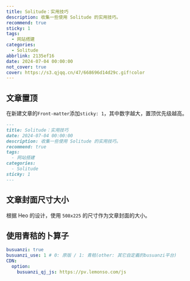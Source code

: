```yaml
---
title: Solitude：实用技巧
description: 收集一些使用 Solitude 的实用技巧。
recommend: true
sticky: 1
tags:
  - 网站搭建
categories:
  - Solitude
abbrlink: 2135ef16
date: 2024-07-04 00:00:00
not_cover: true
cover: https://s3.qjqq.cn/47/668696d14d29c.gif!color
---
```


## 文章置顶

在新建文章的`Front-matter`添加`sticky: 1`，其中数字越大，置顶优先级越高。

```markdown
---
title: Solitude：实用技巧
date: 2024-07-04 00:00:00
description: 收集一些使用 Solitude 的实用技巧。
recommend: true
tags:
  - 网站搭建
categories:
  - Solitude
sticky: 1
---
```

## 文章封面尺寸大小

根据 Heo 的设计，使用 `508x225` 的尺寸作为文章封面的大小。

## 使用青秸的卜算子

```yaml
busuanzi: true
busuanzi_use: 1 # 0: 原版 / 1: 青秸(other: 其它自定義的busuanzi平台)
CDN:
  option:
    busuanzi_qj_js: https://pv.lemonso.com/js
```
